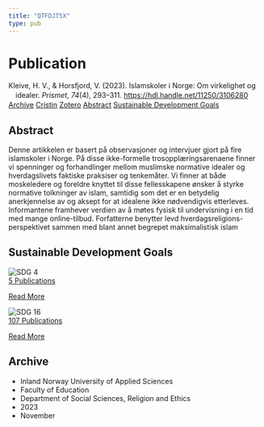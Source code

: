 ```yaml
---
title: "QTFDJT5X"
type: pub
---
```

<h1>Publication</h1>
<article id="csl-bib-container-QTFDJT5X" class="csl-bib-container">
  <div class="csl-bib-body" style="line-height: 1.35; padding-left: 1em; text-indent:-1em;">
  <div class="csl-entry">Kleive, H. V., &amp; Horsfjord, V. (2023). Islamskoler i Norge: Om virkelighet og idealer. <i>Prismet</i>, <i>74</i>(4), 293&#x2013;311. <a href="https://hdl.handle.net/11250/3106280">https://hdl.handle.net/11250/3106280</a></div>
</div>
  <div class="csl-bib-buttons">
    <a href="#taxonomy-article-QTFDJT5X" class="csl-bib-button">Archive</a>
    <a href="https://app.cristin.no/results/show.jsf?id=2206986" alt="Cristin URL" class="csl-bib-button">Cristin</a>
    <a href="http://zotero.org/groups/5402882/items/QTFDJT5X" alt="Zotero URL" class="csl-bib-button">Zotero</a>
    <a href="#abstract-article-QTFDJT5X" class="csl-bib-button">Abstract</a>
    <a href="#sdg-article-QTFDJT5X" class="csl-bib-button">Sustainable Development Goals</a>
  </div>
  <div id="csl-bib-meta-container-QTFDJT5X"></div>
</article>
<div id="csl-bib-meta-QTFDJT5X" class="csl-bib-meta">
  <article id="abstract-article-QTFDJT5X" class="abstract-article">
    <h1>Abstract</h1>
    Denne artikkelen er basert på observasjoner og intervjuer gjort på fire islamskoler i Norge. På disse ikke-formelle trosopplæringsarenaene finner vi spenninger og forhandlinger mellom muslimske normative idealer og hverdagslivets faktiske praksiser og tenkemåter. Vi finner at både moskeledere og foreldre knyttet til disse fellesskapene ønsker å styrke normative tolkninger av islam, samtidig som det er en betydelig anerkjennelse av og aksept for at idealene ikke nødvendigvis etterleves. Informantene framhever verdien av å møtes fysisk til undervisning i en tid med mange online-tilbud. Forfatterne benytter levd hverdagsreligions-perspektivet sammen med blant annet begrepet maksimalistisk islam
  </article>
  <article id="sdg-article-QTFDJT5X" class="sdg-article">
    <h1>Sustainable Development Goals</h1>
    <div class="sdg-container"><div id="sdg4" class="sdg"> <img src="{{< params subfolder >}}images/sdg/sdg04_en.png" class="image" alt="SDG 4"> <div class="sdg-overlay"> <a href="{{< params subfolder >}}en/archive/?sdg=4#archive" class="sdg-publication-count"><span>5</span> Publications</a> <p><a href="https://sdgs.un.org/goals/goal4" class="sdg-read-more">Read More</a></p> </div> </div> <div id="sdg16" class="sdg"> <img src="{{< params subfolder >}}images/sdg/sdg16_en.png" class="image" alt="SDG 16"> <div class="sdg-overlay"> <a href="{{< params subfolder >}}en/archive/?sdg=16#archive" class="sdg-publication-count"><span>107</span> Publications</a> <p><a href="https://sdgs.un.org/goals/goal16" class="sdg-read-more">Read More</a></p> </div> </div></div>
  </article>
  <article id="taxonomy-article-QTFDJT5X" class="taxonomy-article">
    <h1>Archive</h1>
    <ul>
      <li>Inland Norway University of Applied Sciences</li>
      <li>Faculty of Education</li>
      <li>Department of Social Sciences, Religion and Ethics</li>
      <li>2023</li>
      <li>November</li>
    </ul>
  </article>
</div>
